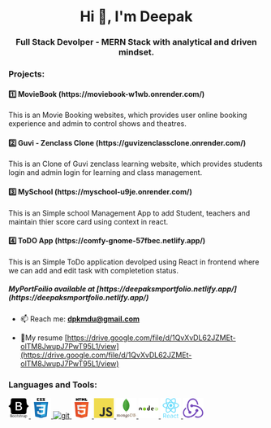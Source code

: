 <h1 align="center">Hi 👋, I'm Deepak</h1>
<h3 align="center">Full Stack Devolper - MERN Stack with analytical and driven mindset.</h3>
<h3 align="left">Projects:</h3>
<h4>1️⃣ MovieBook  (https://moviebook-w1wb.onrender.com/)</h4>
<p>This is an Movie Booking websites, which provides user online booking experience and admin to control shows and theatres.</p>
<h4>2️⃣ Guvi - Zenclass Clone (https://guvizenclassclone.onrender.com/)</h4>
<p>This is an Clone of Guvi zenclass learning website, which provides students login and admin login for learning and class management.</p>
<h4>3️⃣ MySchool (https://myschool-u9je.onrender.com/)</h4>
<p>This is an Simple school Management App to add Student, teachers and maintain thier score card using context in react.</p>
<h4>4️⃣ ToDO App (https://comfy-gnome-57fbec.netlify.app/)</h4>
<p>This is an Simple ToDo application devolped using React in frontend where we can add and edit task with completetion status.</p>


<h5>MyPortFoilio available at  [https://deepaksmportfolio.netlify.app/](https://deepaksmportfolio.netlify.app/)</h5>

- 📫 Reach me: **dpkmdu@gmail.com**

- 📄My resume [https://drive.google.com/file/d/1QvXvDL62JZMEt-olTM8JwupJ7PwT95L1/view](https://drive.google.com/file/d/1QvXvDL62JZMEt-olTM8JwupJ7PwT95L1/view)


<h3 align="left">Languages and Tools:</h3>
<p align="left">
  <a href="https://getbootstrap.com" target="_blank" rel="noreferrer"> <img src="https://raw.githubusercontent.com/devicons/devicon/master/icons/bootstrap/bootstrap-plain-wordmark.svg" alt="bootstrap" width="40" height="40"/> </a> <a href="https://www.w3schools.com/css/" target="_blank" rel="noreferrer"> <img src="https://raw.githubusercontent.com/devicons/devicon/master/icons/css3/css3-original-wordmark.svg" alt="css3" width="40" height="40"/> </a> <a href="https://git-scm.com/" target="_blank" rel="noreferrer"> <img src="https://www.vectorlogo.zone/logos/git-scm/git-scm-icon.svg" alt="git" width="40" height="40"/> </a>  </a> <a href="https://www.w3.org/html/" target="_blank" rel="noreferrer"> <img src="https://raw.githubusercontent.com/devicons/devicon/master/icons/html5/html5-original-wordmark.svg" alt="html5" width="40" height="40"/> </a> <a href="https://developer.mozilla.org/en-US/docs/Web/JavaScript" target="_blank" rel="noreferrer"> <img src="https://raw.githubusercontent.com/devicons/devicon/master/icons/javascript/javascript-original.svg" alt="javascript" width="40" height="40"/> </a> <a href="https://www.mongodb.com/" target="_blank" rel="noreferrer"> <img src="https://raw.githubusercontent.com/devicons/devicon/master/icons/mongodb/mongodb-original-wordmark.svg" alt="mongodb" width="40" height="40"/> </a> <a href="https://nodejs.org" target="_blank" rel="noreferrer"> <img src="https://raw.githubusercontent.com/devicons/devicon/master/icons/nodejs/nodejs-original-wordmark.svg" alt="nodejs" width="40" height="40"/> </a> <a href="https://reactjs.org/" target="_blank" rel="noreferrer"> <img src="https://raw.githubusercontent.com/devicons/devicon/master/icons/react/react-original-wordmark.svg" alt="react" width="40" height="40"/> </a> <a href="https://redux.js.org" target="_blank" rel="noreferrer"> <img src="https://raw.githubusercontent.com/devicons/devicon/master/icons/redux/redux-original.svg" alt="redux" width="40" height="40"/> </a> </p>
